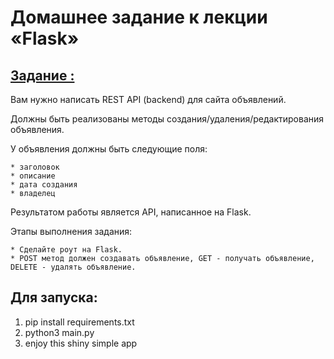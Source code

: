 
# Домашнее задание к лекции «Flask»

## [Задание :](https://github.com/netology-code/py-homeworks-web/tree/new/2.1-flask#%D0%B7%D0%B0%D0%B4%D0%B0%D0%BD%D0%B8%D0%B5-1)

Вам нужно написать REST API (backend) для сайта объявлений.

Должны быть реализованы методы создания/удаления/редактирования объявления.

У объявления должны быть следующие поля:

    * заголовок
    * описание
    * дата создания
    * владелец

Результатом работы является API, написанное на Flask.

Этапы выполнения задания:

    * Сделайте роут на Flask.
    * POST метод должен создавать объявление, GET - получать объявление, DELETE - удалять объявление.
    
## Для запуска:

1. pip install requirements.txt
2. python3 main.py
3. enjoy this shiny simple app
 
